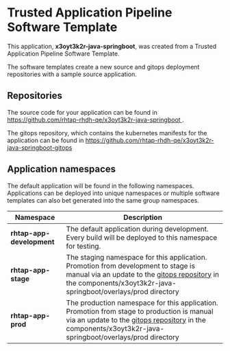 # Trusted Application Pipeline Software Template

This application, **x3oyt3k2r-java-springboot**, was created from a Trusted Application Pipeline Software Template.

The software templates create a new source and gitops deployment repositories with a sample source application. 

## Repositories

The source code for your application can be found in [https://github.com/rhtap-rhdh-qe/x3oyt3k2r-java-springboot ](https://github.com/rhtap-rhdh-qe/x3oyt3k2r-java-springboot ).
 
The gitops repository, which contains the kubernetes manifests for the application can be found in 
[https://github.com/rhtap-rhdh-qe/x3oyt3k2r-java-springboot-gitops ](https://github.com/rhtap-rhdh-qe/x3oyt3k2r-java-springboot-gitops ) 

## Application namespaces 

The default application will be found in the following namespaces. Applications can be deployed into unique namespaces or multiple software templates can also bet generated into the same group namespaces.  

|  Namespace   |  Description   |  
| -------- | -------- |   
| **rhtap-app-development** | The default application during development. Every build will be deployed to this namespace for testing. | 
| **rhtap-app-stage** | The staging namespace for this application. Promotion from development to stage is manual via an update to the [gitops repository](https://github.com/rhtap-rhdh-qe/x3oyt3k2r-java-springboot-gitops ) in the components/x3oyt3k2r-java-springboot/overlays/prod directory |  
| **rhtap-app-prod** | The production namespace for this application. Promotion from stage to production is manual via an update to the [gitops repository](https://github.com/rhtap-rhdh-qe/x3oyt3k2r-java-springboot-gitops ) in the components/x3oyt3k2r-java-springboot/overlays/prod directory | 